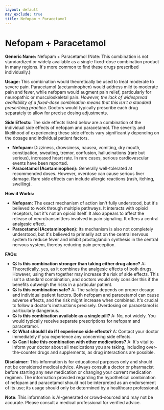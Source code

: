 ```yaml
---
layout: default
nav_exclude: true
title: Nefopam + Paracetamol
---
```


# Nefopam + Paracetamol

**Generic Name:** Nefopam + Paracetamol (Note: This combination is not standardized or widely available as a single fixed-dose combination product in many regions.  It's more common to find these drugs prescribed individually.)

**Usage:**  This combination would theoretically be used to treat moderate to severe pain.  Paracetamol (acetaminophen) would address mild to moderate pain and fever, while nefopam would augment pain relief, particularly for neuropathic or musculoskeletal pain.  *However, the lack of widespread availability of a fixed-dose combination means that this isn't a standard prescribing practice.*  Doctors would typically prescribe each drug separately to allow for precise dosing adjustments.

**Side Effects:**  The side effects listed below are a combination of the individual side effects of nefopam and paracetamol. The severity and likelihood of experiencing these side effects vary significantly depending on the dosage and individual patient factors.

* **Nefopam:** Dizziness, drowsiness, nausea, vomiting, dry mouth, constipation, sweating, tremor, confusion, hallucinations (rare but serious), increased heart rate.  In rare cases, serious cardiovascular events have been reported.
* **Paracetamol (Acetaminophen):**  Generally well-tolerated at recommended doses.  However, overdose can cause serious liver damage.  Rare side effects can include allergic reactions (rash, itching, swelling).

**How it Works:**

* **Nefopam:**  The exact mechanism of action isn't fully understood, but it's believed to work through multiple pathways. It interacts with opioid receptors, but it's not an opioid itself. It also appears to affect the release of neurotransmitters involved in pain signaling.  It offers a central analgesic effect.
* **Paracetamol (Acetaminophen):**  Its mechanism is also not completely understood, but it's believed to primarily act on the central nervous system to reduce fever and inhibit prostaglandin synthesis in the central nervous system, thereby reducing pain perception.

**FAQs:**

* **Q: Is this combination stronger than taking either drug alone?** A:  Theoretically, yes, as it combines the analgesic effects of both drugs. However, using them together may increase the risk of side effects. This isn't a standard combination, and doctors would only consider this if the benefits outweigh the risks in a particular patient.
* **Q: Is this combination safe?** A:  The safety depends on proper dosage and individual patient factors. Both nefopam and paracetamol can cause adverse effects, and the risk might increase when combined.  It's crucial to follow a doctor's instructions precisely. Overdosing on paracetamol is particularly dangerous.
* **Q: Is this combination available as a single pill?** A:  No, not widely.  You would typically receive separate prescriptions for nefopam and paracetamol.
* **Q: What should I do if I experience side effects?** A:  Contact your doctor immediately if you experience any concerning side effects.
* **Q: Can I take this combination with other medications?** A:  It's vital to inform your doctor about all medications you are taking, including over-the-counter drugs and supplements, as drug interactions are possible.


**Disclaimer:** This information is for educational purposes only and should not be considered medical advice. Always consult a doctor or pharmacist before starting any new medication or changing your current medication regimen.  The information provided regarding the hypothetical combination of nefopam and paracetamol should not be interpreted as an endorsement of its use; its usage should only be determined by a healthcare professional.


**Note:** This information is AI-generated or crowd-sourced and may not be accurate. Please consult a medical professional for verified advice.